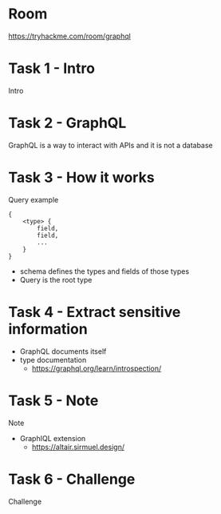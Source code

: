 # Room
https://tryhackme.com/room/graphql

# Task 1 - Intro
Intro

# Task 2 - GraphQL
GraphQL is a way to interact with APIs and it is not a database

# Task 3 - How it works
Query example
```
{ 
    <type> {
        field,
        field,
        ...
    }
}
```

* schema defines the types and fields of those types
* Query is the root type

# Task 4 - Extract sensitive information
* GraphQL documents itself
* type documentation
  * https://graphql.org/learn/introspection/

# Task 5 - Note
Note
* GraphIQL extension
  * https://altair.sirmuel.design/

# Task 6 - Challenge
Challenge